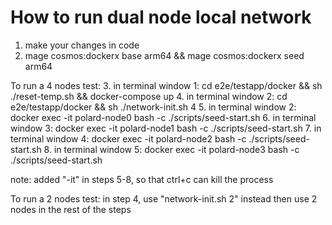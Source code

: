 # How to run dual node local network

1. make your changes in code
2. mage cosmos:dockerx base arm64 && mage cosmos:dockerx seed arm64

To run a 4 nodes test:
3. in terminal window 1: cd e2e/testapp/docker && sh ./reset-temp.sh && docker-compose up
4. in terminal window 2: cd e2e/testapp/docker && sh ./network-init.sh 4
5. in terminal window 2: docker exec -it polard-node0 bash -c ./scripts/seed-start.sh
6. in terminal window 3: docker exec -it polard-node1 bash -c ./scripts/seed-start.sh
7. in terminal window 4: docker exec -it polard-node2 bash -c ./scripts/seed-start.sh
8. in terminal window 5: docker exec -it polard-node3 bash -c ./scripts/seed-start.sh

note: added "-it" in steps 5-8, so that ctrl+c can kill the process

To run a 2 nodes test:
in step 4, use "network-init.sh 2" instead
then use 2 nodes in the rest of the steps
